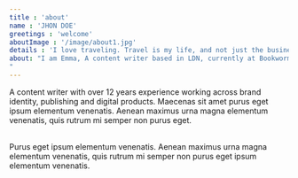 ```yaml
---
title : 'about'
name : 'JHON DOE'
greetings : 'welcome'
aboutImage : '/image/about1.jpg'
details : 'I love traveling. Travel is my life, and not just the business that I do. This is part of me, part of my feelings, thoughts, my past and future, a source of new strength and inspiration. These are my friends, scattered all over the world, my favorite cities, favorite streets, houses, beaches, sunsets, snow, rains and everything from which the fabric of our life.'
about: "I am Emma, A content writer based in LDN, currently at Bookworm.
"
---
```




A content writer with over 12 years experience working across brand identity, publishing and digital products. Maecenas sit amet purus eget ipsum elementum venenatis. Aenean maximus urna magna elementum venenatis, quis rutrum mi semper non purus eget.<br> <br>           

Purus eget ipsum elementum venenatis. Aenean maximus urna magna elementum venenatis, quis rutrum mi semper non purus eget ipsum elementum venenatis.